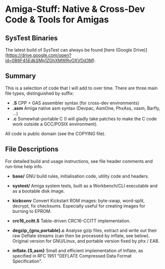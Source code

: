 # Amiga-Stuff: Native & Cross-Dev Code & Tools for Amigas


## SysTest Binaries

The latest build of SysTest can always be found [here (Google Drive)]
(https://drive.google.com/open?id=0B6F45EdkSMp1ZGhXMWRvOXVDd3M).


## Summary

This is a selection of code that I will add to over time. There are
three main file types, distinguished by suffix:
- **.S**    CPP + GAS assembler syntax (for cross-dev environments)
- **.asm**  Amiga native asm syntax (Devpac, AsmOne, PhxAss, vasm, Barfly, ...)
- **.c**    Somewhat-portable C (I will gladly take patches to make the C code
            work outside a GCC/POSIX environment).

All code is public domain (see the COPYING file).


## File Descriptions

For detailed build and usage instructions, see
file header comments and run-time help info.

- **base/**
  GNU build rules, initialisation code, utility code and headers.

- **systest/**
  Amiga system tests, built as a Workbench/CLI executable and as a
  bootable disk image.

- **kickconv**
  Convert Kickstart ROM images: byte-swap, word-split, decrypt, fix checksums.
  Especially useful for creating images for burning to EPROM.

- **crc16_ccitt.S**
  Table-driven CRC16-CCITT implementation.

- **degzip_{gnu,portable}.c**
  Analyse gzip files, extract and write out their raw Deflate streams
  (can then be processed by inflate, see below).
  Original version for GNU/Linux, and portable version fixed by phx / EAB.

- **inflate.{S,asm}**
  Small and efficient implementation of Inflate, as specified
  in RFC 1951 "DEFLATE Compressed Data Format Specification".
